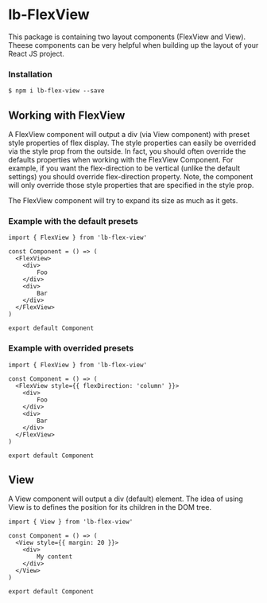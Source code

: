 # lb-FlexView
This package is containing two layout components (FlexView and View). Theese components can be very helpful when building up the layout of your React JS project.

### Installation
```
$ npm i lb-flex-view --save
```

## Working with FlexView
A FlexView component will output a div (via View component) with preset style properties of flex display. The style properties can easily be overrided via the style prop from the outside. In fact, you should often override the defaults properties when working with the FlexView Component. For example, if you want the flex-direction to be vertical (unlike the default settings) you should override flex-direction property. Note, the component will only override those style properties that are specified in the style prop.

The FlexView component will try to expand its size as much as it gets. 

### Example with the default presets
```
import { FlexView } from 'lb-flex-view'

const Component = () => (
  <FlexView>
    <div>
        Foo
    </div>
    <div>
        Bar
    </div>
  </FlexView>
)

export default Component
```

### Example with overrided presets
```
import { FlexView } from 'lb-flex-view'

const Component = () => (
  <FlexView style={{ flexDirection: 'column' }}>
    <div>
        Foo
    </div>
    <div>
        Bar
    </div>
  </FlexView>
)

export default Component
```

## View
A View component will output a div (default) element. The idea of using View is to defines the position for its children in the DOM tree.

```
import { View } from 'lb-flex-view'

const Component = () => (
  <View style={{ margin: 20 }}>
    <div>
        My content
    </div>
  </View>
)

export default Component
```